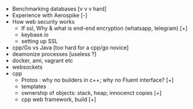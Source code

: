 - Benchmarking databases [v v v hard]
- Experience with Aerospike [-]
- How web security works
  - If ssl, Why & what is end-end encryption (whatsapp, telegram) [+]
  - keybase.io 
  - setting up SSL
- cpp/Go vs Java [too hard for a cpp/go novice]
- deamonize processes [useless ?]
- docker, ami, vagrant etc
- websockets
- cpp
  - Protos : why no builders in c++; why no Fluent interface? [+]
  - templates
  - ownership of objects:  stack, heap; innocenct copies [+]
  - cpp web framework, build [+]
